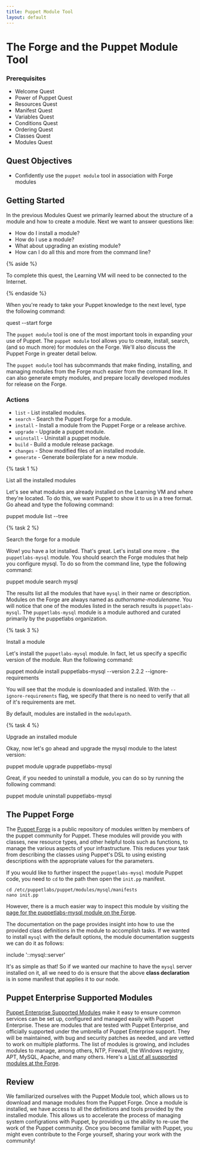 ```yaml
---
title: Puppet Module Tool
layout: default
---
```


# The Forge and the Puppet Module Tool

### Prerequisites

- Welcome Quest
- Power of Puppet Quest
- Resources Quest
- Manifest Quest
- Variables Quest
- Conditions Quest
- Ordering Quest
- Classes Quest
- Modules Quest

## Quest Objectives

- Confidently use the `puppet module` tool in association with Forge modules

## Getting Started

In the previous Modules Quest we primarily learned about the structure of a
module and how to create a module. Next we want to answer questions like: 

- How do I install a module?
- How do I use a module?
- What about upgrading an existing module?
- How can I do all this and more from the command line?

{% aside %}

To complete this quest, the Learning VM will need to be connected to the
Internet.

{% endaside %}
 
When you're ready to take your Puppet knowledge to the next level, type the
following command:

  quest --start forge

The `puppet module` tool is one of the most important tools in expanding your
use of Puppet. The `puppet module` tool allows you to create, install, search,
(and so much more) for modules on the Forge. We'll also discuss the Puppet Forge
in greater detail below.

The `puppet module` tool has subcommands that make finding, installing, and
managing modules from the Forge much easier from the command line. It can also
generate empty modules, and prepare locally developed modules for release on the
Forge. 

### Actions

- `list` - List installed modules.
- `search` - Search the Puppet Forge for a module.
- `install` - Install a module from the Puppet Forge or a release archive.
- `upgrade` - Upgrade a puppet module.
- `uninstall` - Uninstall a puppet module.
- `build` - Build a module release package.
- `changes` - Show modified files of an installed module.
- `generate` - Generate boilerplate for a new module.


{% task 1 %}

List all the installed modules

Let's see what modules are already installed on the Learning VM and where
they're located. To do this, we want Puppet to show it to us in a tree format.
Go ahead and type the following command: 

  puppet module list --tree

{% task 2 %}

Search the forge for a module

Wow! you have a lot installed. That's great. Let's install one more - the
`puppetlabs-mysql` module. You should search the Forge modules that help you
configure mysql. To do so from the command line, type the following command:

  puppet module search mysql 

The results list all the modules that have `mysql` in their name or description.
Modules on the Forge are always named as _authorname-modulename_. You will
notice that one of the modules listed in the serach results is
`puppetlabs-mysql`. The `puppetlabs-mysql` module is a module authored and
curated primarily by the puppetlabs organization.

{% task 3 %}

Install a module 

Let's install the `puppetlabs-mysql` module. In fact, let us specify a specific
version of the module. Run the following command:

  puppet module install puppetlabs-mysql --version 2.2.2 --ignore-requirements

You will see that the module is downloaded and installed. With the
`--ignore-requirements` flag, we specify that there is no need to verify that
all of it's requirements are met. 

By default, modules are installed in the `modulepath`.

{% task 4 %}

Upgrade an installed module

Okay, now let's go ahead and upgrade the mysql module to the latest version:

  puppet module upgrade puppetlabs-mysql

Great, if you needed to uninstall a module, you can do so by running the
following command:

  puppet module uninstall puppetlabs-mysql

## The Puppet Forge

The [Puppet Forge](http://forge.puppetlabs.com) is a public repository of
modules written by members of the puppet community for Puppet. These modules
will provide you with classes, new resource types, and other helpful tools such
as functions, to manage the various aspects of your infrastructure. This reduces
your task from describing the classes using Puppet's DSL to using existing
descriptions with the appropriate values for the parameters.

If you would like to further inspect the `puppetlabs-mysql` module Puppet code,
you need to `cd` to the path then open the `init.pp` manifest.  

    cd /etc/puppetlabs/puppet/modules/mysql/manifests   
    nano init.pp

However, there is a much easier way to inspect this module by visiting the [page
for the puppetlabs-mysql module on the
  Forge](http://forge.puppetlabs.com/puppetlabs/mysql).

The documentation on the page provides insight into how to use the provided
class definitions in the module to accomplish tasks. If we wanted to install
`mysql` with the default options, the module documentation suggests we can do it
as follows:

  include '::mysql::server'

It's as simple as that! So if we wanted our machine to have the `mysql` server
installed on it, all we need to do is ensure that the above **class
declaration** is in some manifest that applies it to our node.

## Puppet Enterprise Supported Modules

[Puppet Enterprise Supported Modules](https://forge.puppetlabs.com/supported)
make it easy to ensure common services can be set up, configured and managed
easily with Puppet Enterprise. These are modules that are tested with Puppet
Enterprise, and officially supported under the umbrella of Puppet Enterprise
support. They will be maintained, with bug and security patches as needed, and
are vetted to work on multiple platforms. The list of modules is growing, and
includes modules to manage, among others, NTP, Firewall, the Windows registry,
APT, MySQL, Apache, and many others. Here's a [List of all supported modules at
the Forge](https://forge.puppetlabs.com/modules?supported=yes).

## Review

We familiarized ourselves with the Puppet Module tool, which allows us to
download and manage modules from the Puppet Forge. Once a module is installed,
we have access to all the definitions and tools provided by the installed
module. This allows us to accelerate the process of managing system
configrations with Puppet, by providing us the ability to re-use the work of the
Puppet community. Once you become familiar with Puppet, you might even
contribute to the Forge yourself, sharing your work with the community!



